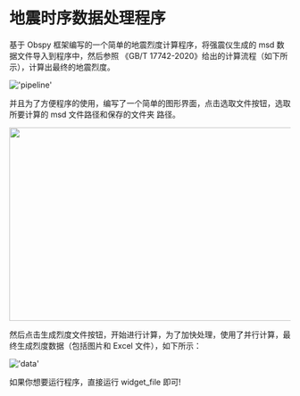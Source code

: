 # 地震时序数据处理程序

基于 Obspy 框架编写的一个简单的地震烈度计算程序，将强震仪生成的 msd 数据文件导入到程序中，然后参照
《GB/T 17742-2020》给出的计算流程（如下所示），计算出最终的地震烈度。

!['pipeline'](https://user-images.githubusercontent.com/15026221/209750237-958e8ee4-fb71-4dd1-a032-25656c9714e9.png)

并且为了方便程序的使用，编写了一个简单的图形界面，点击选取文件按钮，选取所要计算的 msd 文件路径和保存的文件夹
路径。

<div align=center><img style="width: 505px;height: 347px" src="https://user-images.githubusercontent.com/15026221/209750246-1af85d02-7eb7-416c-b267-f14ab5e9d36f.png"/></div>

然后点击生成烈度文件按钮，开始进行计算，为了加快处理，使用了并行计算，最终生成烈度数据（包括图片和 Excel 文件），如下所示：

!['data'](https://user-images.githubusercontent.com/15026221/209750251-16d87879-7dad-42dd-93ac-117b473d5b78.png)

如果你想要运行程序，直接运行 widget_file 即可!